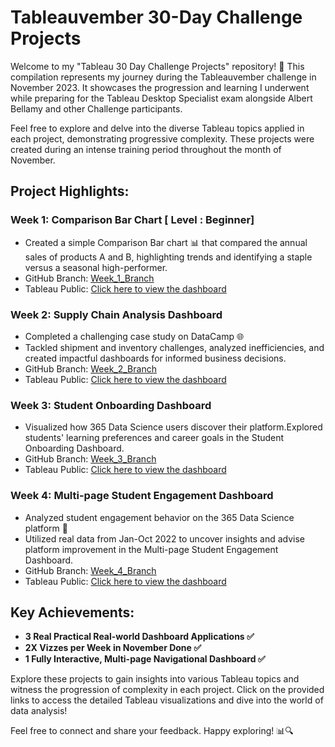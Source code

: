 # Tableauvember 30-Day Challenge Projects

Welcome to my "Tableau 30 Day Challenge Projects" repository! 🚀 This compilation represents my journey during the Tableauvember challenge in November 2023. It showcases the progression and learning I underwent while preparing for the Tableau Desktop Specialist exam alongside Albert Bellamy and other Challenge participants.

Feel free to explore and delve into the diverse Tableau topics applied in each project, demonstrating progressive complexity. These projects were created during an intense training period throughout the month of November.

## Project Highlights:

### Week 1: Comparison Bar Chart [ Level : Beginner]
- Created a simple Comparison Bar chart 📊 that compared the annual sales of products A and B, highlighting trends and identifying a staple versus a seasonal high-performer.
- GitHub Branch: [Week_1_Branch](https://github.com/SQLicious/Tableau-30-Day-Challenge-Projects-/tree/9cb7dad33a8ac9f44aca37cafd7893108f5a5a43/Beginner)
- Tableau Public: [Click here to view the dashboard](https://lnkd.in/gRje2Xc2)

### Week 2: Supply Chain Analysis Dashboard
- Completed a challenging case study on DataCamp 🌐
- Tackled shipment and inventory challenges, analyzed inefficiencies, and created impactful dashboards for informed business decisions.
- GitHub Branch: [Week_2_Branch](#)
- Tableau Public: [Click here to view the dashboard](https://lnkd.in/gfjZEy4y)

### Week 3: Student Onboarding Dashboard
- Visualized how 365 Data Science users discover their platform.Explored students' learning preferences and career goals in the Student Onboarding Dashboard.
- GitHub Branch: [Week_3_Branch](#)
- Tableau Public: [Click here to view the dashboard](https://lnkd.in/gmPqxhpE)

### Week 4: Multi-page Student Engagement Dashboard
- Analyzed student engagement behavior on the 365 Data Science platform 🚀
- Utilized real data from Jan-Oct 2022 to uncover insights and advise platform improvement in the Multi-page Student Engagement Dashboard.
- GitHub Branch: [Week_4_Branch](https://github.com/SQLicious/Tableau-30-Day-Challenge-Projects-/tree/779b6e9be0f04f29a39c0e1062ecbf732a94fa40/Advanced/Customer%20Engagement%20Analysis%20with%20SQL%20and%20Tableau%20Project)
- Tableau Public: [Click here to view the dashboard](https://lnkd.in/gdeGSwuW)

## Key Achievements:

- **3 Real Practical Real-world Dashboard Applications ✅**
- **2X Vizzes per Week in November Done ✅**
- **1 Fully Interactive, Multi-page Navigational Dashboard ✅**

Explore these projects to gain insights into various Tableau topics and witness the progression of complexity in each project. Click on the provided links to access the detailed Tableau visualizations and dive into the world of data analysis!

Feel free to connect and share your feedback. Happy exploring! 📊🔍
